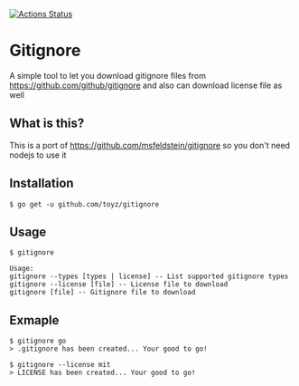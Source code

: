 [![Actions Status](https://github.com/toyz/gitignore/workflows/Go/badge.svg)](https://github.com/toyz/gitignore/actions)


# Gitignore

A simple tool to let you download gitignore files from https://github.com/github/gitignore and also can download license file as well

## What is this?
This is a port of https://github.com/msfeldstein/gitignore so you don't need nodejs to use it

## Installation 
```
$ go get -u github.com/toyz/gitignore
```

## Usage
```
$ gitignore

Usage:
gitignore --types [types | license] -- List supported gitignore types
gitignore --license [file] -- License file to download
gitignore [file] -- Gitignore file to download
```

## Exmaple
```
$ gitignore go 
> .gitignore has been created... Your good to go!

$ gitignore --license mit
> LICENSE has been created... Your good to go!
```